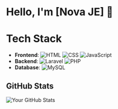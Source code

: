 # Hello, I'm [Nova JE] 👋

# Tech Stack

- **Frontend**: ![HTML](https://img.shields.io/badge/HTML-E34F26?style=flat&logo=html5&logoColor=white) ![CSS](https://img.shields.io/badge/CSS-1572B6?style=flat&logo=css3&logoColor=white) ![JavaScript](https://img.shields.io/badge/JavaScript-F7DF1E?style=flat&logo=javascript&logoColor=black)
- **Backend**: ![Laravel](https://img.shields.io/badge/Laravel-EF4135?style=flat&logo=laravel&logoColor=white) ![PHP](https://img.shields.io/badge/PHP-777BB4?style=flat&logo=php&logoColor=white)
- **Database**: ![MySQL](https://img.shields.io/badge/MySQL-4479A1?style=flat&logo=mysql&logoColor=white)

  
## GitHub Stats
![Your GitHub Stats](https://github-readme-stats.vercel.app/api?username=novaje&show_icons=true&count_private=true&hide_title=true&hide=prs)

